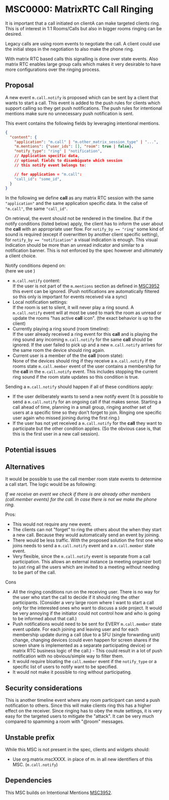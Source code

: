 # MSC0000: MatrixRTC Call Ringing
It is important that a call initiated on clientA can make targeted clients ring.
This is of interest in 1:1 Rooms/Calls but also in bigger rooms ringing can be desired.

Legacy calls are using room events to negotiate the call. A client could use the initial steps in the negotiation to also make the phone ring.

With matrix RTC based calls this signalling is done over state events. Also matrix RTC enables large group calls which makes it very desirable to have more configurations over the ringing process.

## Proposal

A new event `m.call.notify` is proposed which can be sent by a client that wants to start a call. 
This event is added to the push rules for clients which support calling so they get push notifications. The push rules for intentional mentions make sure no unnecessary push notification is sent.

This event contains the following fields by leveraging intentional mentions.

```json
{
  "content": {
    "application": "m.call" | "m.other_matrix_session_type" | "...",
    "m.mentions": {"user_ids": [], "room": true | false},
    "notify_type": "ring" | "notification",
    // Application specific data,
    // optional fields to disambiguate which session 
    // this notify event belongs to:

    // for application = "m.call":
    "call_id": "some_id",
  }
}
```

In the following we define **call** as any matrix RTC session with the same `"application"` and the same application specific data. In the calse of `"m.call"`, the same `"call_id"`.

On retrieval, the event should not be rendered in the timeline. But if the notify conditions (listed below) apply, the client has to inform the user about the **call** with an appropriate user flow. 
For `notify_by == "ring"` some kind of sound is required (except if overwritten by another client specific setting), 
for `notify_by == "notification"` a visual indication is enough. This visual indication should be more than an unread indicator and similar to a notification banner. This is not enforced by the spec however and ultimately a client choice.

Notify conditions depend on:\
(here we use )
 - `m.call.notify` content:\
    If the user is not part of the `m.mentions` section as defined in [MSC3952](https://github.com/matrix-org/matrix-spec-proposals/pull/3952) this event can be ignored. (Push notifications are automatically filtered so this only is important for events received via a sync)
 - Local notification settings:\
    If the room is set to silent, it will never play a ring sound. A `m.call.notify` event will at most be used to mark the room as unread or update the rooms "has active **call** icon". (the exact behavior is up to the client)
 - Currently playing a ring sound (room timeline):\
    If the user already received a ring event for this **call** and is playing the ring sound any incoming `m.call.notify` for the same **call** should be ignored. If the user failed to pick up and a new `m.call.notify` arrives for the same room the device should ring again.
 - Current user is a member of the the **call** (room state):\
    None of the devices should ring if they receive a `m.call.notify` if the rooms state `m.call.member` event of the user contains a membership for the **call** in the `m.call.notify` event.
    This includes stopping the current ring sound if the room state updates so this condition is true.

Sending a `m.call.notify` should happen if all of these conditions apply:
 - If the user deliberately wants to send a new notify event (It is possible to send a `m.call.notify` for an ongoing call if that makes sense. Starting a call ahead of time, planning in a small group, ringing another set of users at a specific time so they don't forget to join. Ringing one specific user again who missed joining during the first ring.)
 - If the user has not yet received a `m.call.notify` for the **call** they want to participate but the other condition applies. (So the obvious case is, that this is the first user in a new call session).


## Potential issues


## Alternatives

It would be possible to use the call member room state events to determine a call start.
The logic would be as following:

*If we receive an event we check if there is are already other members (call.member events) for the call. In case there is not we make the phone ring.*

Pros:
 - This would not require any new event.
 - The clients can not "forget" to ring the others about the when they start a new call. Because they would automatically send an event by joining.
 - There would be less traffic. With the proposed solution the first one who joins needs to send a `m.call.notify` event and a `m.call.member` state event.
 - Very flexible, since the `m.call.notify` event is separate from a call participation. This allows an external instance (a meeting organizer bot) to just ring all the users which are invited to a meeting without needing to be part of the call.

Cons
 - All the ringing conditions run on the receiving user. There is no way for the user who start the call to decide if it should ring the other participants. (Consider a very large room where I want to start a call only for the interested ones who want to discuss a side project. It would be very annoying if the initiator could not control how and who is going to be informed about that call.)
 - Push notifications would need to be sent for EVERY `m.call.member` state event update. For each joining and leaving user and for each membership update during a call (due to a SFU (single forwarding unit) change, changing devices (could even happen for screen shares if the screen share is implemented as a separate participating device) or matrix RTC business logic of the call.) - This could result in a lot of push notification with no obvious/simple way to filter them.
 - It would require bloating the `call.member` event if the `notify_type` or a specific list of users to notify want to be specified.
 - It would not make it possible to ring without participating.

## Security considerations
This is another timeline event where any room participant can send a push notification to others. Since this will make clients ring this has a higher effect on the receiver. Since ringing has to obey the mute settings, it is very easy for the targeted users to mitigate the "attack". It can be very much compared to spamming a room with "@room" messages.

## Unstable prefix
While this MSC is not present in the spec, clients and widgets should:
   - Use org.matrix.mscXXXX. in place of m. in all new identifiers of this MSC. (`m.call.notify`)

## Dependencies

This MSC builds on Intentional Mentions [MSC3952](https://github.com/matrix-org/matrix-spec-proposals/pull/3952).
